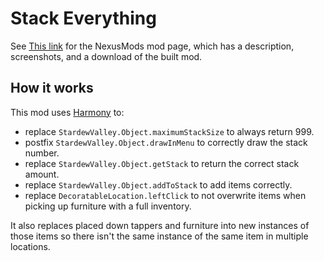 # Stack Everything


See [This link](http://www.nexusmods.com/stardewvalley/mods/2053?) for the NexusMods mod page, which has a description, screenshots, and a download of the built mod.

## How it works

This mod uses [Harmony](https://github.com/pardeike/Harmony) to:
 - replace `StardewValley.Object.maximumStackSize` to always return 999.
 - postfix `StardewValley.Object.drawInMenu` to correctly draw the stack number.
 - replace `StardewValley.Object.getStack` to return the correct stack amount.
 - replace `StardewValley.Object.addToStack` to add items correctly.
 - replace `DecoratableLocation.leftClick` to not overwrite items when picking up furniture with a full inventory.

It also replaces placed down tappers and furniture into new instances of those items so there isn't the same instance of the same item in multiple locations.